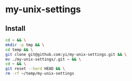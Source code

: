 my-unix-settings
================

## Install

```bash
cd ~ && \
mkdir -p tmp && \
cd temp && \
git clone git@github.com:yi/my-unix-settings.git && \
mv ./my-unix-settings/.git ~ && \
cd ~ && \
git reset --hard HEAD && \
rm -rf ~/temp/my-unix-settings
```
